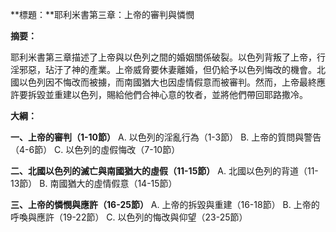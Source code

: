 **標題：**耶利米書第三章：上帝的審判與憐憫

**摘要：**

耶利米書第三章描述了上帝與以色列之間的婚姻關係破裂。以色列背叛了上帝，行淫邪惡，玷汙了神的產業。上帝威脅要休妻離婚，但仍給予以色列悔改的機會。北國以色列因不悔改而被擄，而南國猶大也因虛情假意而被審判。然而，上帝最終應許要拆毀並重建以色列，賜給他們合神心意的牧者，並將他們帶回耶路撒冷。

**大綱：**

**一、上帝的審判（1-10節）**
    A. 以色列的淫亂行為（1-3節）
    B. 上帝的質問與警告（4-6節）
    C. 以色列的虛假悔改（7-10節）

**二、北國以色列的滅亡與南國猶大的虛假（11-15節）**
    A. 北國以色列的背道（11-13節）
    B. 南國猶大的虛情假意（14-15節）

**三、上帝的憐憫與應許（16-25節）**
    A. 上帝的拆毀與重建（16-18節）
    B. 上帝的呼喚與應許（19-22節）
    C. 以色列的悔改與仰望（23-25節）